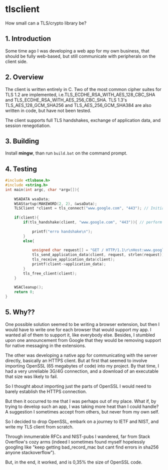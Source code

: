 # tlsclient
How small can a TLS/crypto library be?

## 1. Introduction
Some time ago I was developing a web app for my own business, that should be fully web-based, but still communicate with peripherals on the client side.

## 2. Overview
The client is written entirely in C. Two of the most common cipher suites for TLS 1.2 are implemented, i.e.TLS_ECDHE_RSA_WITH_AES_128_CBC_SHA and TLS_ECDHE_RSA_WITH_AES_256_CBC_SHA. TLS 1.3's TLS_AES_128_GCM_SHA256 and TLS_AES_256_GCM_SHA384 are also written in code, but have not been tested.

The client supports full TLS handshakes, exchange of application data, and session renegotiation.

## 3. Building
Install **mingw**, than run ```build.bat``` on the command prompt.

## 4. Testing
```C
#include <tlsbase.h>
#include <string.h>
int main(int argc, char *argv[]){
	
	WSADATA wsaData;
	WSAStartup(MAKEWORD(2, 2), &wsaData);
	TLSClient *client = tls_connect("www.google.com", "443"); // Initiate and connect to remote server
	
	if(client){
		if(tls_handshake(client, "www.google.com", "443")){ // perform the TLS handshake
			
			printf("erro handshake\n");
		}
		else{
			
			unsigned char request[] = "GET / HTTP/1.1\r\nHost:www.google.com\r\n\r\n";
			tls_send_application_data(client, request, strlen(request)); // send application data
			tls_receive_application_data(client);
			printf(client->application_data);
		}
		tls_free_client(client);
	}
	
	WSACleanup();
	return 0;
}
```

## 5. Why??
One possible solution seemed to be writing a browser extension, but then I would have to write one for each browser that would support my app. I wanted all of them to support it, like everybody else. Besides, I stumbled upon one announcement from Google that they would be removing support for native messaging in the extensions.

The other was developing a native app for communicating with the server directly, basically an HTTPS client. But at first that seemed to involve importing OpenSSL (65 megabytes of code) into my project. By that time, I had a very unreliable 3G/4G connection, and a download of an executable that size was likely to fail.

So I thought about importing just the parts of OpenSSL I would need to barely establish the HTTPS connection.

But then it occurred to me that I was perhaps out of my place. What if, by trying to develop such an app, I was taking more heat than I could handle? A suggestion I sometimes accept from others, but never from my own self.

So I decided to drop OpenSSL, embark on a journey to IETF and NIST, and write my TLS client from scratch.

Through innumerable RFCs and NIST-pubs I wandered, far from Stack Overflow's cozy arms (indeed I sometimes found myself hopelessly googling like "keep getting bad_record_mac but cant find errors in sha256 anyone stackoverflow").

But, in the end, it worked, and is 0,35% the size of OpenSSL code.
